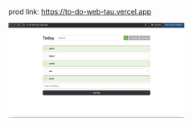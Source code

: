 prod link: https://to-do-web-tau.vercel.app



<img src="./src/img.png" width="350" title="hover text">
